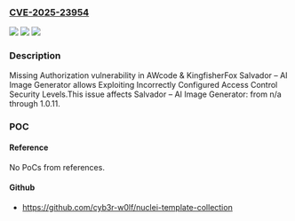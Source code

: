 ### [CVE-2025-23954](https://cve.mitre.org/cgi-bin/cvename.cgi?name=CVE-2025-23954)
![](https://img.shields.io/static/v1?label=Product&message=Salvador%20%E2%80%93%20AI%20Image%20Generator&color=blue)
![](https://img.shields.io/static/v1?label=Version&message=n%2Fa%3C%3D%201.0.11%20&color=brighgreen)
![](https://img.shields.io/static/v1?label=Vulnerability&message=CWE-862%20Missing%20Authorization&color=brighgreen)

### Description

Missing Authorization vulnerability in AWcode & KingfisherFox Salvador – AI Image Generator allows Exploiting Incorrectly Configured Access Control Security Levels.This issue affects Salvador – AI Image Generator: from n/a through 1.0.11.

### POC

#### Reference
No PoCs from references.

#### Github
- https://github.com/cyb3r-w0lf/nuclei-template-collection

